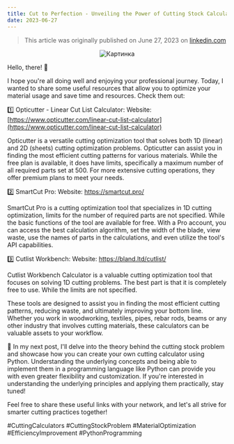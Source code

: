 ```yaml
---
title: Cut to Perfection - Unveiling the Power of Cutting Stock Calculators!
date: 2023-06-27
---
```


>This article was originally published on June 27, 2023 on [linkedin.com](https://www.linkedin.com/pulse/cut-perfection-unveiling-power-cutting-stock-ilgiz-nigmatullin)


<p align="center">
  <img src="https://media.licdn.com/dms/image/D4E12AQHIYPte15EPQQ/article-cover_image-shrink_600_2000/0/1687851932456?e=1693440000&v=beta&t=THsM_gSYV5vzzDvbnb-OQesNDXMDNfpFOw5gVH0Umys" alt="Картинка">
</p>


Hello, there! 👋

I hope you're all doing well and enjoying your professional journey. Today, I wanted to share some useful resources that allow you to optimize your material usage and save time and resources. Check them out:

1️⃣ Opticutter - Linear Cut List Calculator: Website: [https://www.opticutter.com/linear-cut-list-calculator](https://www.opticutter.com/linear-cut-list-calculator)

Opticutter is a versatile cutting optimization tool that solves both 1D (linear) and 2D (sheets) cutting optimization problems. Opticutter can assist you in finding the most efficient cutting patterns for various materials. While the free plan is available, it does have limits, specifically a maximum number of all required parts set at 500. For more extensive cutting operations, they offer premium plans to meet your needs.

2️⃣ SmartCut Pro: Website: <https://smartcut.pro/>

SmartCut Pro is a cutting optimization tool that specializes in 1D cutting optimization, limits for the number of required parts are not specified. While the basic functions of the tool are available for free. With a Pro account, you can access the best calculation algorithm, set the width of the blade, view waste, use the names of parts in the calculations, and even utilize the tool's API capabilities. 

3️⃣ Cutlist Workbench: Website: <https://bland.ltd/cutlist/>

Cutlist Workbench Calculator is a valuable cutting optimization tool that focuses on solving 1D cutting problems. The best part is that it is completely free to use. While the limits are not specified.

These tools are designed to assist you in finding the most efficient cutting patterns, reducing waste, and ultimately improving your bottom line. Whether you work in woodworking, textiles, pipes, rebar rods, beams or any other industry that involves cutting materials, these calculators can be valuable assets to your workflow.

📢 In my next post, I'll delve into the theory behind the cutting stock problem and showcase how you can create your own cutting calculator using Python. Understanding the underlying concepts and being able to implement them in a programming language like Python can provide you with even greater flexibility and customization. If you're interested in understanding the underlying principles and applying them practically, stay tuned!

Feel free to share these useful links with your network, and let's all strive for smarter cutting practices together!

#CuttingCalculators #CuttingStockProblem #MaterialOptimization #EfficiencyImprovement #PythonProgramming
